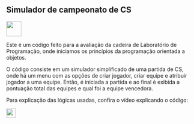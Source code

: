 ## Simulador de campeonato de CS
<img loading="lazy" height="40px" src="https://cdn-icons-png.flaticon.com/128/6132/6132221.png">

Este é um código feito para a avaliação da cadeira de Laboratório de Programação, onde iniciamos os princípios da programação orientada a objetos.

O código consiste em um simulador simplificado de uma partida de CS, onde há um menu com as opções de criar jogador, criar equipe e atribuir jogador a uma equipe. Então, é iniciada a partida e ao final é exibida a pontuação total das equipes e qual foi a equipe vencedora.

Para explicação das lógicas usadas, confira o vídeo explicando o código:

<a href="https://youtu.be/s-1NIA9Gigk" target="_blank"><img loading="lazy" height="25px" src="https://img.shields.io/badge/YouTube-FF0000?style=for-the-badge&logo=youtube&logoColor=white" target="_blank"></a>
